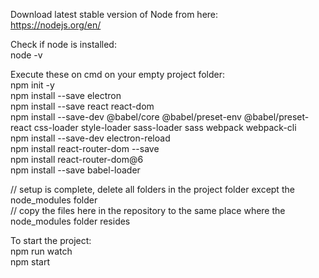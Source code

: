Download latest stable version of Node from here:   
https://nodejs.org/en/  

Check if node is installed:  
node -v  

Execute these on cmd on your empty project folder:  
npm init -y  
npm install --save electron  
npm install --save react react-dom  
npm install --save-dev @babel/core @babel/preset-env @babel/preset-react css-loader style-loader sass-loader sass webpack webpack-cli  
npm install --save-dev electron-reload  
npm install react-router-dom --save  
npm install react-router-dom@6  
npm install --save babel-loader  

// setup is complete, delete all folders in the project folder except the node_modules folder  
// copy the files here in the repository to the same place where the node_modules folder resides


To start the project:  
npm run watch  
npm start  

